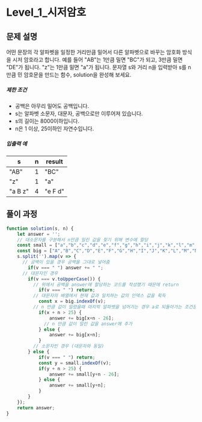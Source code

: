 # Level_1_시저암호

## 문제 설명

어떤 문장의 각 알파벳을 일정한 거리만큼 밀어서 다른 알파벳으로 바꾸는 암호화 방식을 시저 암호라고 합니다. 예를 들어 "AB"는 1만큼 밀면 "BC"가 되고, 3만큼 밀면 "DE"가 됩니다. "z"는 1만큼 밀면 "a"가 됩니다. 문자열 s와 거리 n을 입력받아 s를 n만큼 민 암호문을 만드는 함수, solution을 완성해 보세요.

##### 제한 조건

- 공백은 아무리 밀어도 공백입니다.
- s는 알파벳 소문자, 대문자, 공백으로만 이루어져 있습니다.
- s의 길이는 8000이하입니다.
- n은 1 이상, 25이하인 자연수입니다.

##### 입출력 예

| s       | n    | result  |
| ------- | ---- | ------- |
| "AB"    | 1    | "BC"    |
| "z"     | 1    | "a"     |
| "a B z" | 4    | "e F d" |



## 풀이 과정

```javascript
function solution(s, n) {
    let answer = '';
  	// 대소문자를 구분해서 n만큼 밀린 값을 찾기 위해 변수에 할당 
    const small = ["a","b","c","d","e","f","g","h","i","j","k","l","m","n","o","p","q","r","s","t","u","v","w","x","y","z"];
    const big = ["A","B","C","D","E","F","G","H","I","J","K","L","M","N","O","P","Q","R","S","T","U","V","W","X","Y","Z"];
    s.split('').map(v => {
      // 공백이 있을 경우 공백을 그대로 넣어줌
        if(v === " ") answer += " ";
      // 대문자인 경우
        if(v === v.toUpperCase()) {
          // 위에서 공백을 answer에 할당하는 코드를 작성했기 때문에 return
            if(v === " ") return;
          // 대문자의 배열에서 현재 값과 일치하는 값의 인덱스 값을 획득
            const x = big.indexOf(v);
          // n 만큼 값이 밀렸을때 마지막 알파벳을 넘어가는 경우 a로 되돌아가는 조건문 추가
            if(x + n > 25) {
                answer += big[x+n - 26];
              // n 만큼 값이 밀린 값을 answer에 추가
            } else {
                answer += big[x+n];
            }
          // 소문자인 경우 (대문자와 동일)
        } else {
            if(v === " ") return;
            const y = small.indexOf(v);
            if(y + n > 25) {
                answer += small[y+n - 26];
            } else {
                answer += small[y+n];
            }
        }
    });
    return answer;
}
```



